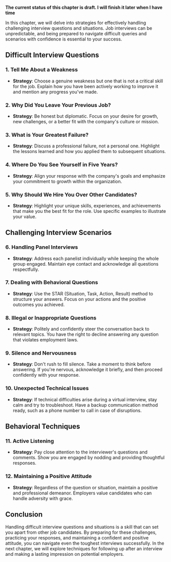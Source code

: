 **The current status of this chapter is draft. I will finish it later when I have time**

In this chapter, we will delve into strategies for effectively handling challenging interview questions and situations. Job interviews can be unpredictable, and being prepared to navigate difficult queries and scenarios with confidence is essential to your success.

Difficult Interview Questions
-----------------------------

### 1. **Tell Me About a Weakness**

* **Strategy**: Choose a genuine weakness but one that is not a critical skill for the job. Explain how you have been actively working to improve it and mention any progress you've made.

### 2. **Why Did You Leave Your Previous Job?**

* **Strategy**: Be honest but diplomatic. Focus on your desire for growth, new challenges, or a better fit with the company's culture or mission.

### 3. **What is Your Greatest Failure?**

* **Strategy**: Discuss a professional failure, not a personal one. Highlight the lessons learned and how you applied them to subsequent situations.

### 4. **Where Do You See Yourself in Five Years?**

* **Strategy**: Align your response with the company's goals and emphasize your commitment to growth within the organization.

### 5. **Why Should We Hire You Over Other Candidates?**

* **Strategy**: Highlight your unique skills, experiences, and achievements that make you the best fit for the role. Use specific examples to illustrate your value.

Challenging Interview Scenarios
-------------------------------

### 6. **Handling Panel Interviews**

* **Strategy**: Address each panelist individually while keeping the whole group engaged. Maintain eye contact and acknowledge all questions respectfully.

### 7. **Dealing with Behavioral Questions**

* **Strategy**: Use the STAR (Situation, Task, Action, Result) method to structure your answers. Focus on your actions and the positive outcomes you achieved.

### 8. **Illegal or Inappropriate Questions**

* **Strategy**: Politely and confidently steer the conversation back to relevant topics. You have the right to decline answering any question that violates employment laws.

### 9. **Silence and Nervousness**

* **Strategy**: Don't rush to fill silence. Take a moment to think before answering. If you're nervous, acknowledge it briefly, and then proceed confidently with your response.

### 10. **Unexpected Technical Issues**

* **Strategy**: If technical difficulties arise during a virtual interview, stay calm and try to troubleshoot. Have a backup communication method ready, such as a phone number to call in case of disruptions.

Behavioral Techniques
---------------------

### 11. **Active Listening**

* **Strategy**: Pay close attention to the interviewer's questions and comments. Show you are engaged by nodding and providing thoughtful responses.

### 12. **Maintaining a Positive Attitude**

* **Strategy**: Regardless of the question or situation, maintain a positive and professional demeanor. Employers value candidates who can handle adversity with grace.

Conclusion
----------

Handling difficult interview questions and situations is a skill that can set you apart from other job candidates. By preparing for these challenges, practicing your responses, and maintaining a confident and positive attitude, you can navigate even the toughest interviews successfully. In the next chapter, we will explore techniques for following up after an interview and making a lasting impression on potential employers.

